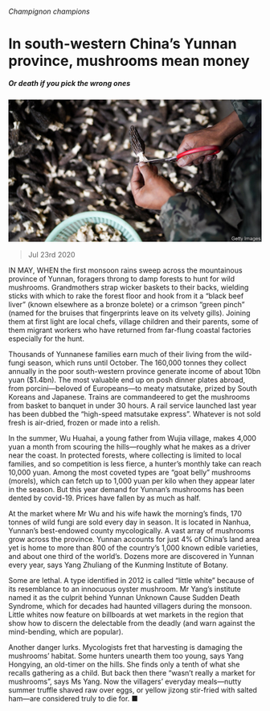 ###### Champignon champions

# In south-western China’s Yunnan province, mushrooms mean money 

##### Or death if you pick the wrong ones 

![image](images/20200725_CNP501.jpg) 

> Jul 23rd 2020 

IN MAY, WHEN the first monsoon rains sweep across the mountainous province of Yunnan, foragers throng to damp forests to hunt for wild mushrooms. Grandmothers strap wicker baskets to their backs, wielding sticks with which to rake the forest floor and hook from it a “black beef liver” (known elsewhere as a bronze bolete) or a crimson “green pinch” (named for the bruises that fingerprints leave on its velvety gills). Joining them at first light are local chefs, village children and their parents, some of them migrant workers who have returned from far-flung coastal factories especially for the hunt.

Thousands of Yunnanese families earn much of their living from the wild-fungi season, which runs until October. The 160,000 tonnes they collect annually in the poor south-western province generate income of about 10bn yuan ($1.4bn). The most valuable end up on posh dinner plates abroad, from porcini—beloved of Europeans—to meaty matsutake, prized by South Koreans and Japanese. Trains are commandeered to get the mushrooms from basket to banquet in under 30 hours. A rail service launched last year has been dubbed the “high-speed matsutake express”. Whatever is not sold fresh is air-dried, frozen or made into a relish.


In the summer, Wu Huahai, a young father from Wujia village, makes 4,000 yuan a month from scouring the hills—roughly what he makes as a driver near the coast. In protected forests, where collecting is limited to local families, and so competition is less fierce, a hunter’s monthly take can reach 10,000 yuan. Among the most coveted types are “goat belly” mushrooms (morels), which can fetch up to 1,000 yuan per kilo when they appear later in the season. But this year demand for Yunnan’s mushrooms has been dented by covid-19. Prices have fallen by as much as half.

At the market where Mr Wu and his wife hawk the morning’s finds, 170 tonnes of wild fungi are sold every day in season. It is located in Nanhua, Yunnan’s best-endowed county mycologically. A vast array of mushrooms grow across the province. Yunnan accounts for just 4% of China’s land area yet is home to more than 800 of the country’s 1,000 known edible varieties, and about one third of the world’s. Dozens more are discovered in Yunnan every year, says Yang Zhuliang of the Kunming Institute of Botany.

Some are lethal. A type identified in 2012 is called “little white” because of its resemblance to an innocuous oyster mushroom. Mr Yang’s institute named it as the culprit behind Yunnan Unknown Cause Sudden Death Syndrome, which for decades had haunted villagers during the monsoon. Little whites now feature on billboards at wet markets in the region that show how to discern the delectable from the deadly (and warn against the mind-bending, which are popular).

Another danger lurks. Mycologists fret that harvesting is damaging the mushrooms’ habitat. Some hunters unearth them too young, says Yang Hongying, an old-timer on the hills. She finds only a tenth of what she recalls gathering as a child. But back then there “wasn’t really a market for mushrooms”, says Ms Yang. Now the villagers’ everyday meals—nutty summer truffle shaved raw over eggs, or yellow jizong stir-fried with salted ham—are considered truly to die for. ■

